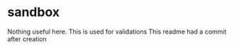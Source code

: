 # sandbox
Nothing useful here. This is used for validations
This readme had a commit after creation
